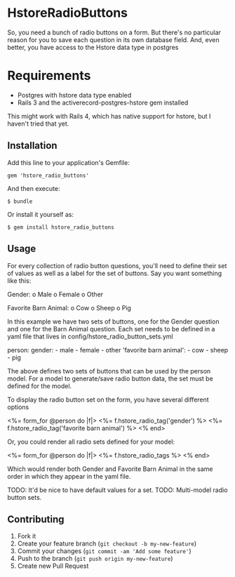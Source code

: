 # HstoreRadioButtons

So, you need a bunch of radio buttons on a form. But there's no particular reason for you to save each question in its own database field. And, even better, you have access to the Hstore data type in postgres

# Requirements

- Postgres with hstore data type enabled
- Rails 3 and the activerecord-postgres-hstore gem installed

This might work with Rails 4, which has native support for hstore, but I haven't tried that yet.

## Installation

Add this line to your application's Gemfile:

    gem 'hstore_radio_buttons'

And then execute:

    $ bundle

Or install it yourself as:

    $ gem install hstore_radio_buttons

## Usage

For every collection of radio button questions, you'll need to define their set of values as well as a label for the set of buttons. Say you want something like this:

  Gender:
    o Male
    o Female
    o Other
  
  Favorite Barn Animal:
    o Cow
    o Sheep
    o Pig
    
In this example we have two sets of buttons, one for the Gender question and one for the Barn Animal question. Each set needs to be defined in a yaml file that lives in config/hstore_radio_button_sets.yml

  person:
    gender:
      - male
      - female
      - other
  'favorite barn animal':
      - cow
      - sheep
     - pig

The above defines two sets of buttons that can be used by the person model. For a model to generate/save radio button data, the set must be defined for the model.

To display the radio button set on the form, you have several different options

  <%= form_for @person do |f|>
    <%= f.hstore_radio_tag('gender') %>
    <%= f.hstore_radio_tag('favorite barn animal') %>
  <% end>

Or, you could render all radio sets defined for your model:

<%= form_for @person do |f|>
  <%= f.hstore_radio_tags %>
<% end>

Which would render both Gender and Favorite Barn Animal in the same order in which they appear in the yaml file.

TODO: It'd be nice to have default values for a set.
TODO: Multi-model radio button sets.

## Contributing

1. Fork it
2. Create your feature branch (`git checkout -b my-new-feature`)
3. Commit your changes (`git commit -am 'Add some feature'`)
4. Push to the branch (`git push origin my-new-feature`)
5. Create new Pull Request

